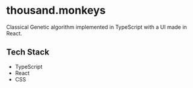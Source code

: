 # thousand.monkeys

Classical Genetic algorithm implemented in TypeScript with a UI made in React.

## Tech Stack

-   TypeScript
-   React
-   CSS

